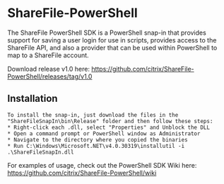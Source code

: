 ShareFile-PowerShell
====================
The ShareFile PowerShell SDK is a PowerShell snap-in that provides support for saving a user login for use in scripts, provides access to the ShareFile API, and also a provider that can be used within PowerShell to map to a ShareFile account.

Download release v1.0 here: https://github.com/citrix/ShareFile-PowerShell/releases/tag/v1.0

Installation
-----------
    To install the snap-in, just download the files in the "ShareFileSnapIn\bin\Release" folder and then follow these steps:
    * Right-click each .dll, select "Properties" and Unblock the DLL
    * Open a command prompt or PowerShell window as Administrator
    * Navigate to the directory where you copied the binaries
    * Run C:\Windows\Microsoft.NET\v4.0.30319\installutil -i .\ShareFileSnapIn.dll


For examples of usage, check out the PowerShell SDK Wiki here:
https://github.com/citrix/ShareFile-PowerShell/wiki
